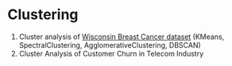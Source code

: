 # Clustering
1. Cluster analysis of [Wisconsin Breast Cancer dataset](https://archive.ics.uci.edu/ml/datasets/Breast+Cancer+Wisconsin+(Diagnostic)) (KMeans, SpectralClustering, AgglomerativeClustering, DBSCAN)
2. Cluster Analysis of Customer Churn in Telecom Industry 
